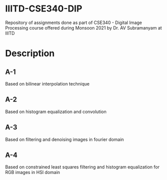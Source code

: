 # IIITD-CSE340-DIP
Repository of assignments done as part of CSE340 - Digital Image Processing course offered during Monsoon 2021 by Dr. AV Subramanyam at IIITD

# Description

## A-1 
Based on bilinear interpolation technique

## A-2
Based on histogram equalization and convolution

## A-3
Based on filtering and denoising images in fourier domain

## A-4
Based on constrained least squares filtering and histogram equalization for RGB images in HSI domain
